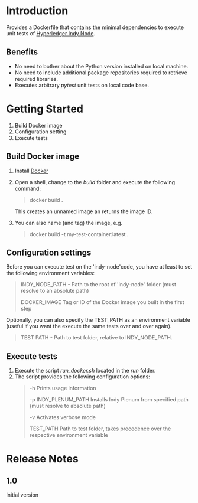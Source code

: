 # Introduction 
Provides a Dockerfile that contains the minimal dependencies to execute unit tests of [Hyperledger Indy Node](https://github.com/hyperledger/indy-node).

## Benefits
- No need to bother about the Python version installed on local machine.
- No need to include additional package repositories required to retrieve required libraries.
- Executes arbitrary *pytest* unit tests on local code base.

# Getting Started
1.	Build Docker image
2.	Configuration setting
3.	Execute tests

## Build Docker image
1.  Install [Docker](https://www.docker.com/)
2.  Open a shell, change to the *build* folder and execute the following command: 
    > docker build . 
    
    This creates an unnamed image an returns the image ID. 
3. You can also name (and tag) the image, e.g.
    > docker build -t my-test-container:latest . 
    
## Configuration settings
Before you can execute test on the 'indy-node'code, you have at least to set the following environment variables:
> INDY_NODE_PATH - Path to the root of 'indy-node' folder (must resolve to an absolute path)
> 
> DOCKER_IMAGE Tag or ID of the Docker image you built in the first step

Optionally, you can also specify the TEST_PATH as an environment variable (useful if you want the execute the same tests over and over again).

> TEST PATH - Path to test folder, relative to INDY_NODE_PATH.

## Execute tests
1.  Execute the script *run_docker.sh* located in the *run* folder.
2. The script provides the following configuration options:
    > -h Prints usage information
    >
    > -p INDY_PLENUM_PATH Installs Indy Plenum from specified path (must resolve to absolute path)
    > 
    > -v Activates verbose mode
    > 
    > TEST_PATH Path to test folder, takes precedence over the respective environment variable

# Release Notes

## 1.0
Initial version
